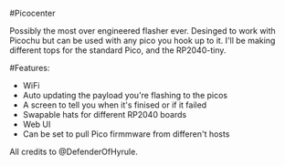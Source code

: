 #Picocenter

Possibly the most over engineered flasher ever. Desinged to work with Picochu but can be used with any pico you hook up to it. 
I'll be making different tops for the standard Pico, and the RP2040-tiny.

#Features:
- WiFi
- Auto updating the payload you're flashing to the picos
- A screen to tell you when it's finised or if it failed
- Swapable hats for different RP2040 boards
- Web UI
- Can be set to pull Pico firmmware from differen't hosts 

All credits to @DefenderOfHyrule.